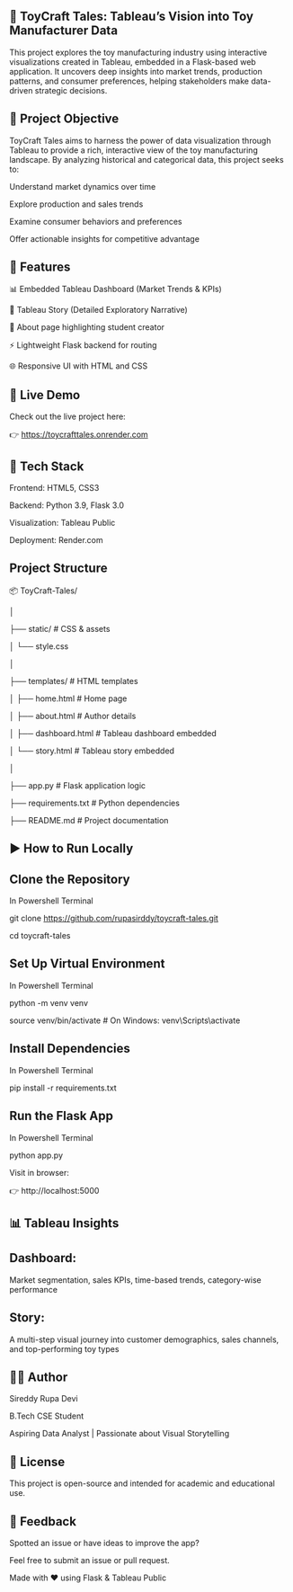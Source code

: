 ## 🧸 ToyCraft Tales: Tableau’s Vision into Toy Manufacturer Data

This project explores the toy manufacturing industry using interactive visualizations created in Tableau, embedded in a Flask-based web application. It uncovers deep insights into market trends, production patterns, and consumer preferences, helping stakeholders make data-driven strategic decisions.

## 🎯 Project Objective

ToyCraft Tales aims to harness the power of data visualization through Tableau to provide a rich, interactive view of the toy manufacturing landscape. By analyzing historical and categorical data, this project seeks to:

Understand market dynamics over time

Explore production and sales trends

Examine consumer behaviors and preferences

Offer actionable insights for competitive advantage


## 🚀 Features

📊 Embedded Tableau Dashboard (Market Trends & KPIs)

📖 Tableau Story (Detailed Exploratory Narrative)

🧑 About page highlighting student creator

⚡ Lightweight Flask backend for routing

🌐 Responsive UI with HTML and CSS


## 🔗 Live Demo

   Check out the live project here:

👉 https://toycrafttales.onrender.com


## 🧰 Tech Stack

Frontend: HTML5, CSS3

Backend: Python 3.9, Flask 3.0

Visualization: Tableau Public

Deployment: Render.com



 ## Project Structure

📦 ToyCraft-Tales/

│

├── static/                   # CSS & assets

│   └── style.css

│

├── templates/                # HTML templates

│   ├── home.html             # Home page

│   ├── about.html            # Author details

│   ├── dashboard.html        # Tableau dashboard embedded

│   └── story.html            # Tableau story embedded

│

├── app.py                    # Flask application logic

├── requirements.txt          # Python dependencies

├── README.md                 # Project documentation



## ▶️ How to Run Locally

## Clone the Repository

In Powershell Terminal 

git clone https://github.com/rupasirddy/toycraft-tales.git

cd toycraft-tales



## Set Up Virtual Environment

In Powershell Terminal 

python -m venv venv

source venv/bin/activate        # On Windows: venv\Scripts\activate




 ## Install Dependencies

In Powershell Terminal 

pip install -r requirements.txt





## Run the Flask App

In Powershell Terminal 

python app.py

Visit in browser:

👉 http://localhost:5000




## 📊 Tableau Insights

## Dashboard:

Market segmentation, sales KPIs, time-based trends, category-wise performance

## Story:

A multi-step visual journey into customer demographics, sales channels, and top-performing toy types


## 👨‍💻 Author

Sireddy Rupa Devi

B.Tech CSE Student

Aspiring Data Analyst | Passionate about Visual Storytelling


## 📄 License

This project is open-source and intended for academic and educational use.

## 💬 Feedback

Spotted an issue or have ideas to improve the app?

Feel free to submit an issue or pull request.


Made with ❤️ using Flask & Tableau Public